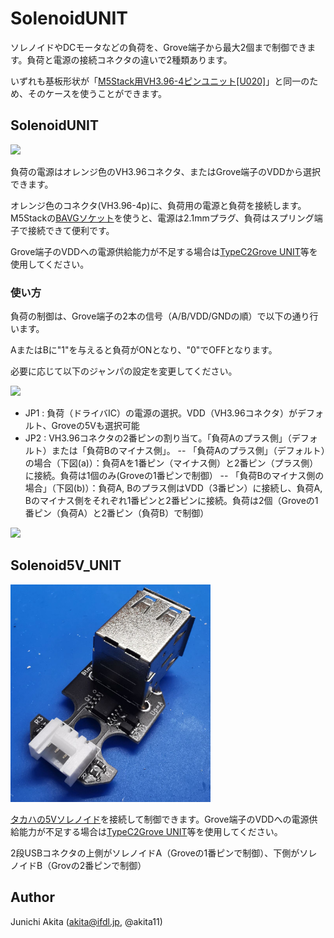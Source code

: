 # SolenoidUNIT

ソレノイドやDCモータなどの負荷を、Grove端子から最大2個まで制御できます。負荷と電源の接続コネクタの違いで2種類あります。

いずれも基板形状が「[M5Stack用VH3.96-4ピンユニット[U020]](https://www.switch-science.com/products/4055)」と同一のため、そのケースを使うことができます。


## SolenoidUNIT

<img src="https://github.com/akita11/SolenoidUNIT/blob/main/SolenoidUNIT.jpg" width="320px">

負荷の電源はオレンジ色のVH3.96コネクタ、またはGrove端子のVDDから選択できます。

オレンジ色のコネクタ(VH3.96-4p)に、負荷用の電源と負荷を接続します。M5Stackの[BAVGソケット](https://www.switch-science.com/products/7234)を使うと、電源は2.1mmプラグ、負荷はスプリング端子で接続できて便利です。

Grove端子のVDDへの電源供給能力が不足する場合は[TypeC2Grove UNIT](https://shop.m5stack.com/collections/m5-sensor/products/usb-typec2grove-unit)等を使用してください。

### 使い方

負荷の制御は、Grove端子の2本の信号（A/B/VDD/GNDの順）で以下の通り行います。

AまたはBに"1"を与えると負荷がONとなり、"0"でOFFとなります。

必要に応じて以下のジャンパの設定を変更してください。

<img src="https://github.com/akita11/SolenoidUNIT/blob/main/jumper.jpg" width="320px">

- JP1 : 負荷（ドライバIC）の電源の選択。VDD（VH3.96コネクタ）がデフォルト、Groveの5Vも選択可能
- JP2 : VH3.96コネクタの2番ピンの割り当て。「負荷Aのプラス側」（デフォルト）または「負荷Bのマイナス側」。
-- 「負荷Aのプラス側」（デフォルト）の場合（下図(a)）：負荷Aを1番ピン（マイナス側）と2番ピン（プラス側）に接続。負荷は1個のみ(Groveの1番ピンで制御）
-- 「負荷Bのマイナス側の場合」（下図(b)）：負荷A, Bのプラス側はVDD（3番ピン）に接続し、負荷A, Bのマイナス側をそれぞれ1番ピンと2番ピンに接続。負荷は2個（Groveの1番ピン（負荷A）と2番ピン（負荷B）で制御）

<img src="https://github.com/akita11/SolenoidUNIT/blob/main/connection.jpg" width="320px">


## Solenoid5V_UNIT

<img src="https://github.com/akita11/SolenoidUNIT/blob/main/Solenoid5V_UNIT.jpg" width="320px">

[タカハの5Vソレノイド](https://www.takaha.co.jp/co/ss/)を接続して制御できます。Grove端子のVDDへの電源供給能力が不足する場合は[TypeC2Grove UNIT](https://shop.m5stack.com/collections/m5-sensor/products/usb-typec2grove-unit)等を使用してください。

2段USBコネクタの上側がソレノイドA（Groveの1番ピンで制御）、下側がソレノイドB（Grovの2番ピンで制御）


## Author

Junichi Akita (akita@ifdl.jp, @akita11)




